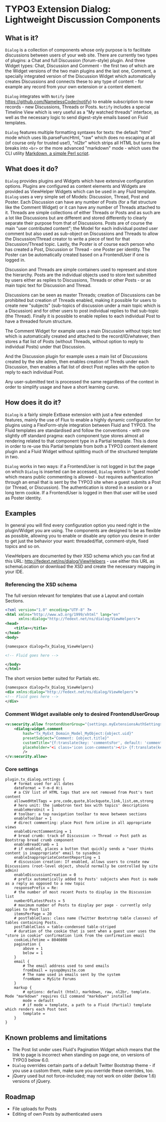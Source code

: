 TYPO3 Extension Dialog: Lightweight Discussion Components
=========================================================

## What is it?

`Dialog` is a collection of components whose only purpose is to facilitate discussions between users of your web site. There are
currently two types of plugins: a Chat and full Discussion (forum-style) plugin. And three Widget types: Chat, Discussion and
Comment - the first two of which are the Widget versions of the two main plugins and the last one, Comment, a specially
integrated version of the Discussion Widget which automatically creates Discussions and connects these to any type of content -
for example any record from your own extension or a content element.

`Dialog` integrates with `Notify` (see https://github.com/NamelessCoder/notify) to enable subscription to new records - new
Discussions, Threads or Posts. `Notify` includes a special Timeline View which is very useful as a "My watched threads" interface,
as well as the necessary logic to send digest-style emails based on Fluid templates.

`Dialog` features multiple formatting syntaxes for texts: the default "html" mode which uses lib.parseFuncHtml, "raw" which does
no escaping at all (of course only for trusted use!), "nl2br" which strips all HTML but turns line breaks into `<br>` or the more
advanced "markdown" mode - which uses the CLI utility [Markdown, a simple Perl script](http://daringfireball.net/projects/markdown/).

## What does it do?

`Dialog` provides plugins and Widgets which have extensive configuration options. Plugins are configured as content elements and
Widgets are provided as ViewHelper Widgets which can be used in any Fluid template. `Dialog` uses a very simple set of Models:
Discussion, Thread, Post and Poster. Each Discussion can have any number of Posts (for a flat structure like the Comment Widget)
or it can have any number of Threads attached to it. Threads are simple collections of either Threads or Posts and as such are a
lot like Discussions but are different and stored differently to clearly separate their purpose from that of Discussions. Posts
are of course the main "user contributed content"; the Model for each individual posted user comment but also used as sub-object
on Discussions and Threads to allow the Discussion/Thread creator to write a piece of text for that Discussion/Thread topic.
Lastly, the Poster is of course each person who has created a Post, Discussion or Thread - one Poster per identity. The Poster can
be automatically created based on a FrontendUser if one is logged in.

Discussion and Threads are simple containers used to represent and store the hierarchy. Posts are the individual objects used to
store text submitted by users either as replies to Discussions, Threads or other Posts - or as main topic text for Discussion and
Thread.

Discussions can be seen as master Threads; creation of Discussions can be prohibited but creation of Threads enabled, making it
possible for users to create new "subjects" (sub-topics of discussion under a main topic which is a Discussion) and for other
users to post individual replies to that sub-topic (the Thread). Finally it is possible to enable replies to each individual Post
to have a threaded forum structure.

The Comment Widget for example uses a main Discussion without topic text which is automatically created and attached to the
record/ID/whatever, then stores a flat list of Posts (without Threads, without option to reply to individual Posts) under that
Discussion.

And the Discussion plugin for example uses a main list of Discussions created by the site admin, then enables creation of Threds
under each Discussion, then enables a flat list of direct Post replies with the option to reply to each individual Post.

Any user-submitted text is processed the same regardless of the context in order to simplify usage and have a short learning curve.

## How does it do it?

`Dialog` is a fairly simple Extbase extension with just a few extended features, mainly the use of Flux to enable a highly
dynamic configuration for plugins using a FlexForm-style integration between Fluid and TYPO3. The Fluid templates are standardised
and follow the conventions - with one slightly off standard pragma: each component type stores almost all rendering related to
that component type in a Partial template. This is done in order to re-use this Partial template from both a TYPO3 content element
plugin and a Fluid Widget without splitting much of the structured template in two.

`Dialog` works in two ways: if a FrontendUser is not logged in but the page on which `Dialog` is inserted can be accessed, `Dialog`
works in "guest mode" which means public commenting is allowed - but requires authentication through an email that is sent by the
TYPO3 site when a guest submits a Post (or Thread, or Discussion). The authentication is stored in a session or a long term cookie.
If a FrontendUser is logged in then that user will be used as Poster identity.

## Examples

In general you will find every configuration option you need right in the plugin/Widget you are using. The components are designed
to be as flexible as possible, allowing you to enable or disable any option you desire in order to get just the behavior your want:
threaded/flat, comment-style, fixed topics and so on.

ViewHelpers are documented by their XSD schema which you can find at this URL: http://fedext.net/ns/dialog/ViewHelpers - use either
this URL as schemaLocation or download the XSD and create the necessary mapping in your IDE.

### Referencing the XSD schema

The full version relevant for templates that use a Layout and contain Sections.

```xml
<?xml version="1.0" encoding="UTF-8" ?>
<html xmlns="http://www.w3.org/1999/xhtml" lang="en"
	  xmlns:dialog="http://fedext.net/ns/dialog/ViewHelpers">
<head>
	<title></title>
</head>
<body>

{namespace dialog=Tx_Dialog_ViewHelpers}

<!-- Fluid goes here -->

</body>
</html>
```

The short version better suited for Partials etc.

```xml
{namespace dialog=Tx_Dialog_ViewHelpers}
<div xmlns:dialog="http://fedext.net/ns/dialog/ViewHelpers">
<!-- Fluid goes here -->
</div>
```

### Comment Widget available only to desired FrontendUserGroup

```xml
<v:security.allow frontendUserGroup="{settings.myExtensionsAuthSettings.someGroupUid}">
    <dialog:widget.comment
        hash="Tx_MyExt_Domain_Model_MyObject:{object.uid}"
        presetSubject="Comment: {object.title}"
        customTitle="{f:translate(key: 'commentsFor', default: 'commentsFor')} {object.title}"
        placeholder="<i class='icon icon-comments'></i> {f:translate(key: 'commentsPlaceholder', default: 'commentsPlaceholder')} (%s)"
        />
</v:security.allow>
```

### Core settings

```
plugin.tx_dialog.settings {
	# format used for all dates
	dateFormat = Y-m-d H:i
	# a CSV list of HTML tags that are not removed from Post's text content
	allowedHtmlTags = pre,code,quote,blockquote,link,list,em,strong
	# hero unit: the jumbotron text box with topics' descriptions
	enableHeroUnit = 1
	# toolbar: a top navigation toolbar to move between sections
	enableToolbar = 1
	# direct commenting: place Post form inline in all appropriate views
	enableDirectCommenting = 1
	# bread crumb: track of Discussion -> Thread -> Post path as Bootstrap bread crumb component
	enableBreadCrumb = 1
	# if enabled, places a button that quickly sends a "user thinks content is inappropriate" email to sysadmin
	enableInappropriateContentReporting = 1
	# discussion creation: If enabled, allows users to create new Discussions (root-level object, should normally be controlled by site admin)
	enableDiscussionCreation = 0
	# prefix automatically added to Posts' subjects when Post is made as a reply as opposed to a new topic
	responsePrefix = Re:
	# the number of most recent Posts to display in the Discussion list
	numberOfLatestPosts = 5
	# maximum number of Posts to display per page - currently only applies to Post list
	itemsPerPage = 20
	# postTableClass: class name (Twitter Bootstrap table classes) of tables containing Posts.
	postTableClass = table-condensed table-striped
	# duration of the cookie that is sent when a guest user uses the "store in cookie" confirmation link from the confirmation email
	cookieLifetime = 8046000
	pagination {
		above = 1
		below = 1
	}
	email {
		# The email address used to send emails
		fromEmail = sysop@mysite.com
		# The name used in emails sent by the system
		fromName = MySite Forums
	}
	markup {
        # options: default (html), markdown, raw, nl2br, template. Mode "markdown" requires CLI command "markdown" installed
        mode = default
        # if mode = template, a path to a Fluid (Partial) template which renders each Post text
        template =
    }
}
```

## Known problems and limitations

* The Post list under uses Fluid's Pagination Widget which means that the link to page is incorrect when standing on page one, on
  versions of TYPO3 below 6.0.
* `Dialog` overrides certain parts of a default Twitter Bootstrap theme - if you use a custom them, make sure you override these
  overrides, too.
* jQuery used but not force-included; may not work on older (below 1.6) versions of jQuery.

## Roadmap

* File uploads for Posts
* Editing of own Posts by authenticated users